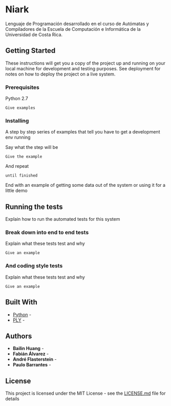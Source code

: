 
# Niark

Lenguaje de Programación desarrollado en el curso de Autómatas y Compiladores de la Escuela de Computación e Informática de la Universidad de Costa Rica.
## Getting Started

These instructions will get you a copy of the project up and running on your local machine for development and testing purposes. See deployment for notes on how to deploy the project on a live system.

### Prerequisites

Python 2.7
```
Give examples
```

### Installing

A step by step series of examples that tell you have to get a development env running

Say what the step will be

```
Give the example
```

And repeat

```
until finished
```

End with an example of getting some data out of the system or using it for a little demo

## Running the tests

Explain how to run the automated tests for this system

### Break down into end to end tests

Explain what these tests test and why

```
Give an example
```

### And coding style tests

Explain what these tests test and why

```
Give an example
```

## Built With

* [Python](https://www.python.org) - 
* [PLY](http://www.dabeaz.com/ply/) - 


## Authors

* **Bailin Huang** - 
* **Fabián Álvarez** - 
* **André Flasterstein** - 
* **Paulo Barrantes** - 


## License

This project is licensed under the MIT License - see the [LICENSE.md](LICENSE.md) file for details



